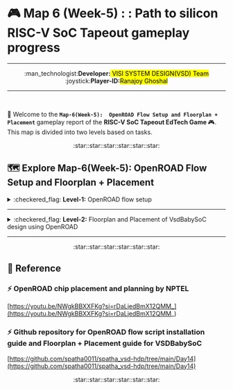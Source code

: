# 🎮 Map 6 (Week-5) : : Path to silicon RISC-V SoC Tapeout gameplay progress
---
<div align="center">:man_technologist:<b>Developer:</b><mark> VlSI SYSTEM DESIGN(VSD) Team</mark></div>
<div align="center">:joystick:<b>Player-ID:</b><mark>Ranajoy Ghoshal</mark></div>

---

<br>

:rocket: Welcome to the <b>`Map-6(Week-5):  OpenROAD Flow Setup and Floorplan + Placement` </b> gameplay report of the <b> RISC-V SoC Tapeout EdTech Game </b> :video_game:. This map is divided into two levels based on tasks.

<div align="center">:star::star::star::star::star::star:</div>

## 🗺️ Explore Map-6(Week-5):  OpenROAD Flow Setup and Floorplan + Placement
  <details>
  <summary>:checkered_flag: <b>Level-1:</b> OpenROAD flow setup</summary>
    
  ##  :checkered_flag: Level-1: OpenROAD flow setup
  :rocket:In this level, I setup the OpenROAD flow in Ubuntu VM.
  
  :walking: <b>[Explore Level-1 Gameplay](Level_1/readme.md)</b>
  
  :chart_with_upwards_trend: <b>Level-1 Status:</b> :white_check_mark: Completed
  </details>
  
  ---
  <details>
  <summary>:checkered_flag: <b>Level-2:</b>  Floorplan and Placement of VsdBabySoC design using OpenROAD  </summary>
  
  ##  :checkered_flag: Level-2:  Floorplan and Placement of VsdBabySoC design using OpenROAD 
   :rocket:At this stage, I performed Floorplan and Placement of VsdBabySoC design using OpenROAD.
   
  :walking: <b>[Explore Level-2 Gameplay](Level_2/readme.md)</b>
  
  :chart_with_upwards_trend: <b>Level-2 Status:</b> :white_check_mark: Completed
  </details>

  ---

<div align="center">:star::star::star::star::star::star:</div>

  ## :book: Reference

  ### :zap: OpenROAD chip placement and planning by NPTEL
  [https://youtu.be/NWgkBBXXFKg?si=rDaLjedBmX12QMM_](https://youtu.be/NWgkBBXXFKg?si=rDaLjedBmX12QMM_)

  ### :zap: Github repository for OpenROAD flow script installation guide and Floorplan + Placement guide for VSDBabySoC
  [https://github.com/spatha0011/spatha_vsd-hdp/tree/main/Day14](https://github.com/spatha0011/spatha_vsd-hdp/tree/main/Day14)

<div align="center">:star::star::star::star::star::star:</div>

